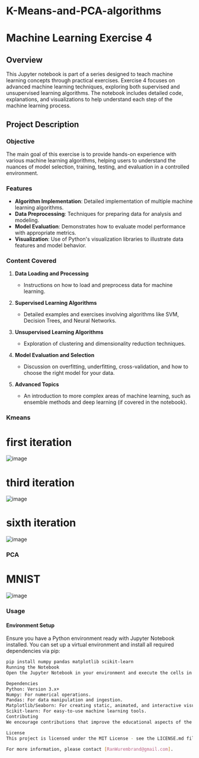 # K-Means-and-PCA-algorithms
# Machine Learning Exercise 4

## Overview

This Jupyter notebook is part of a series designed to teach machine learning concepts through practical exercises. Exercise 4 focuses on advanced machine learning techniques, exploring both supervised and unsupervised learning algorithms. The notebook includes detailed code, explanations, and visualizations to help understand each step of the machine learning process.

## Project Description

### Objective

The main goal of this exercise is to provide hands-on experience with various machine learning algorithms, helping users to understand the nuances of model selection, training, testing, and evaluation in a controlled environment.

### Features

- **Algorithm Implementation**: Detailed implementation of multiple machine learning algorithms.
- **Data Preprocessing**: Techniques for preparing data for analysis and modeling.
- **Model Evaluation**: Demonstrates how to evaluate model performance with appropriate metrics.
- **Visualization**: Use of Python's visualization libraries to illustrate data features and model behavior.

### Content Covered

1. **Data Loading and Processing**
   - Instructions on how to load and preprocess data for machine learning.

2. **Supervised Learning Algorithms**
   - Detailed examples and exercises involving algorithms like SVM, Decision Trees, and Neural Networks.

3. **Unsupervised Learning Algorithms**
   - Exploration of clustering and dimensionality reduction techniques.

4. **Model Evaluation and Selection**
   - Discussion on overfitting, underfitting, cross-validation, and how to choose the right model for your data.

5. **Advanced Topics**
   - An introduction to more complex areas of machine learning, such as ensemble methods and deep learning (if covered in the notebook).

### Kmeans 
# first iteration
![image](https://github.com/user-attachments/assets/670a998f-c4bd-4c9e-8804-8a8dde8bb430)

# third iteration
![image](https://github.com/user-attachments/assets/f0a9cd6e-a0e3-475f-99e0-e27133514f13)

# sixth iteration
![image](https://github.com/user-attachments/assets/bf3c38c2-2b31-424c-a4bd-bf29688829b9)

### PCA
# MNIST
![image](https://github.com/user-attachments/assets/5a3f9311-db36-4cc5-84f4-d963df09ee55)


### Usage

#### Environment Setup
Ensure you have a Python environment ready with Jupyter Notebook installed. You can set up a virtual environment and install all required dependencies via pip:

```bash
pip install numpy pandas matplotlib scikit-learn
Running the Notebook
Open the Jupyter Notebook in your environment and execute the cells in sequence to explore the various machine learning concepts and algorithms demonstrated.

Dependencies
Python: Version 3.x+
Numpy: For numerical operations.
Pandas: For data manipulation and ingestion.
Matplotlib/Seaborn: For creating static, animated, and interactive visualizations.
Scikit-learn: For easy-to-use machine learning tools.
Contributing
We encourage contributions that improve the educational aspects of the notebook or extend it with new features. Please feel free to fork the repository, make your changes, and submit a pull request.

License
This project is licensed under the MIT License - see the LICENSE.md file for details.

For more information, please contact [RanWurembrand@gmail.com].





